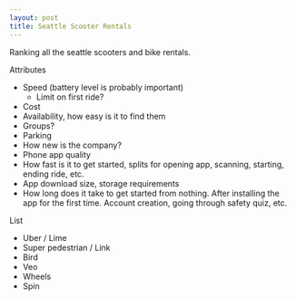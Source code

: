 ```yaml
---
layout: post
title: Seattle Scooter Rentals
---
```


Ranking all the seattle scooters and bike rentals.

Attributes

- Speed (battery level is probably important)
  - Limit on first ride?
- Cost
- Availability, how easy is it to find them
- Groups?
- Parking
- How new is the company?
- Phone app quality
- How fast is it to get started, splits for opening app, scanning, starting, ending ride, etc.
- App download size, storage requirements
- How long does it take to get started from nothing. After installing the app for the first time. Account creation, going through safety quiz, etc.

List

- Uber / Lime
- Super pedestrian / Link
- Bird
- Veo
- Wheels
- Spin
